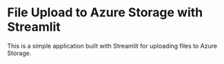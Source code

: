 # File Upload to Azure Storage with Streamlit
This is a simple application built with Streamlit for uploading files to Azure Storage.
